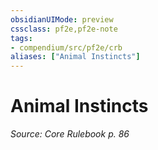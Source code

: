 ```yaml
---
obsidianUIMode: preview
cssclass: pf2e,pf2e-note
tags:
- compendium/src/pf2e/crb
aliases: ["Animal Instincts"]
---
```

# Animal Instincts  
*Source: Core Rulebook p. 86*